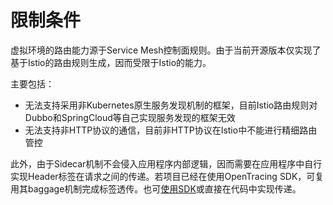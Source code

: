 # 限制条件

虚拟环境的路由能力源于Service Mesh控制面规则。由于当前开源版本仅实现了基于Istio的路由规则生成，因而受限于Istio的能力。

主要包括：

- 无法支持采用非Kubernetes原生服务发现机制的框架，目前Istio路由规则对Dubbo和SpringCloud等自己实现服务发现的框架无效
- 无法支持非HTTP协议的通信，目前非HTTP协议在Istio中不能进行精细路由管控

此外，由于Sidecar机制不会侵入应用程序内部逻辑，因而需要在应用程序中自行实现Header标签在请求之间的传递。若项目已经在使用OpenTracing SDK，可复用其baggage机制完成标签透传。也可[使用SDK](zh-cn/ve/use-sdk.md)或直接在代码中实现传递。
